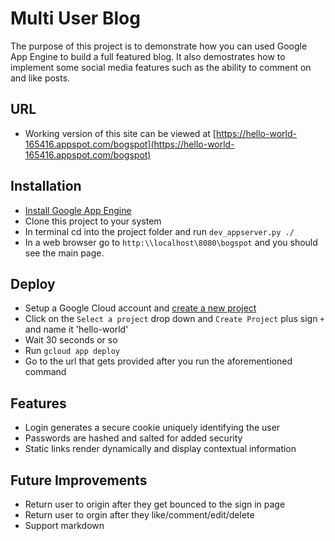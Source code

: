 # Multi User Blog
The purpose of this project is to demonstrate how you can used Google App Engine to build a full featured blog. It also demostrates how to implement some social media features such as the ability to comment on and like posts.
## URL
* Working version of this site can be viewed at [https://hello-world-165416.appspot.com/bogspot](https://hello-world-165416.appspot.com/bogspot)
## Installation
* [Install Google App Engine](https://drive.google.com/open?id=0Byu3UemwRffDc21qd3duLW9LMm8)
* Clone this project to your system
* In terminal cd into the project folder and run `dev_appserver.py ./`
* In a web browser go to `http:\\localhost\8080\bogspot` and you should see the main page.
## Deploy
* Setup a Google Cloud account and [create a new project](https://console.cloud.google.com/start)
* Click on the `Select a project` drop down and `Create Project` plus sign `+` and name it 'hello-world'
* Wait 30 seconds or so
* Run `gcloud app deploy`
* Go to the url that gets provided after you run the aforementioned command
## Features
* Login generates a secure cookie uniquely identifying the user
* Passwords are hashed and salted for added security
* Static links render dynamically and display contextual information
## Future Improvements
* Return user to origin after they get bounced to the sign in page
* Return user to orgin after they like/comment/edit/delete
* Support markdown